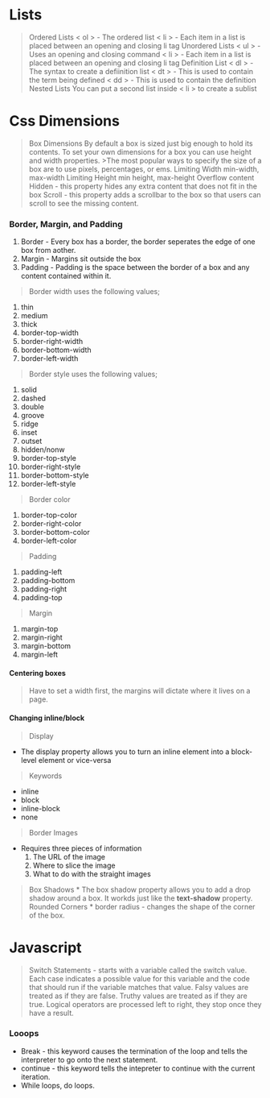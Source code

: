 # Lists
> Ordered Lists
  > < ol > - The ordered list
  > < li > - Each item in a list is placed between an opening and closing li tag
> Unordered Lists
  > < ul > - Uses an opening and closing command
  > < li > - Each item in a list is placed between an opening and closing li tag
> Definition List
  > < dl > - The syntax to create a defiinition list
  > < dt > - This is used to contain the term being defined
  > < dd > - This is used to contain the definition
> Nested Lists
  > You can put a second list inside < li > to create a sublist

# Css Dimensions
> Box Dimensions
  > By default a box is sized just big enough to hold its contents. To set your own dimensions for a box you can use height and width properties.
    >The most popular ways to specify the size of a box are to use pixels, percentages, or ems. 
> Limiting Width
  > min-width, max-width
> Limiting Height
  > min height, max-height
> Overflow content
  > Hidden - this property hides any extra content that does not fit in the box
  >Scroll - this property adds a scrollbar to the box so that users can scroll to see the missing content. 

### Border, Margin, and Padding
1. Border - Every box has a border, the border seperates the edge of one box from aother. 
1. Margin - Margins sit outside the box
1. Padding - Padding is the space between the border of a box and any content contained within it. 

> Border width uses the following values;
  1. thin
  1. medium
  1. thick
  1. border-top-width
  1. border-right-width
  1. border-bottom-width
  1. border-left-width

> Border style uses the following values;
  1. solid
  1. dashed
  1. double
  1. groove
  1. ridge
  1. inset
  1. outset
  1. hidden/nonw
  1. border-top-style
  1. border-right-style
  1. border-bottom-style
  1. border-left-style

>Border color
  1. border-top-color
  1. border-right-color
  1. border-bottom-color
  1. border-left-color

  > Padding
  1. padding-left
  1. padding-bottom
  1. padding-right
  1. padding-top

  > Margin
  1. margin-top
  1. margin-right
  1. margin-bottom
  1. margin-left

  #### Centering boxes
  > Have to set a width first, the margins will dictate where it lives on a page. 

  #### Changing inline/block

> Display
  * The display property allows you to turn an inline element into a block-level element or vice-versa
>Keywords
  * inline
  * block
  * inline-block
  * none

 >Border Images
  * Requires three pieces of information
    1. The URL of the image
    1. Where to slice the image
    1. What to do with the straight images
  >Box Shadows
    * The box shadow property allows you to add a drop shadow around a box.  It workds just like the **text-shadow** property. 
  >Rounded Corners
    * border radius - changes the shape of the corner of the box. 

# Javascript
  > Switch Statements - starts with a variable called the switch value.  Each case indicates a possible value for this variable and the code that should run if the variable matches that value. 
  > Falsy values are treated as if they are false. 
  > Truthy values are treated as if they are true. 
  >Logical operators are processed left to right, they stop once they have a result. 

  ### Looops 
  * Break - this keyword causes the termination of the loop and tells the interpreter to go onto the next statement. 
  * continue - this keyword tells the intepreter to continue with the current iteration. 
  * While loops, do loops. 
  


